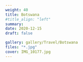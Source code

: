 ```yaml
---
weight: 40
title: Botswana
#title_align: "left"
summary: 
date: 2020-12-15
draft: false

gallery: gallery/Travel/Botswana
files: "*.jpg"
cover: IMG_10177.jpg
---
```


